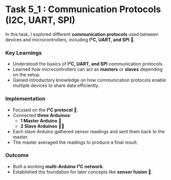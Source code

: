 # Task 5_1 : Communication Protocols (I2C, UART, SPI)

In this task, I explored different **communication protocols** used between devices and microcontrollers, including **I²C, UART, and SPI** 🔌.  

### Key Learnings
- Understood the basics of **I²C, UART, and SPI** communication protocols.  
- Learned how microcontrollers can act as **masters** or **slaves** depending on the setup.  
- Gained introductory knowledge on how communication protocols enable multiple devices to share data efficiently.  

### Implementation
- Focused on the **I²C protocol** 📡.  
- Connected **three Arduinos**:  
  - **1 Master Arduino** 🧠  
  - **2 Slave Arduinos** 🤖🤖  
- Each slave Arduino gathered sensor readings and sent them back to the master.  
- The master averaged the readings to produce a final result.  

### Outcome
- Built a working **multi-Arduino I²C network**.  
- Established the foundation for later concepts like **sensor fusion** 🔄.  
